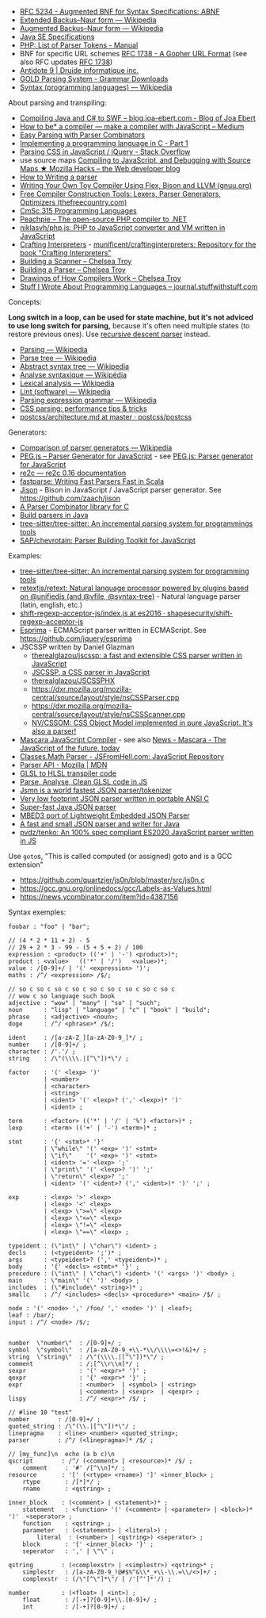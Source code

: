 - [RFC 5234 - Augmented BNF for Syntax Specifications: ABNF](https://tools.ietf.org/html/rfc5234)
- [Extended Backus–Naur form — Wikipedia](https://en.wikipedia.org/wiki/Extended_Backus%E2%80%93Naur_form)
- [Augmented Backus–Naur form — Wikipedia](https://en.wikipedia.org/wiki/Augmented_Backus%E2%80%93Naur_form)
- [Java SE Specifications](https://docs.oracle.com/javase/specs/)
- [PHP: List of Parser Tokens - Manual](http://www.php.net/manual/en/tokens.php)
- BNF for specific URL schemes [RFC 1738 - A Gopher URL Format](https://tools.ietf.org/html/rfc1738#section-5) (see also RFC updates [RFC 1738](https://datatracker.ietf.org/doc/rfc1738/))
- [Antidote 9 | Druide informatique inc.](http://www.antidote.info/antidote/caracteristiques)
- [GOLD Parsing System - Grammar Downloads](http://goldparser.org/grammars/index.htm)
- [Syntax (programming languages) — Wikipedia](https://en.wikipedia.org/wiki/Syntax_%28programming_languages%29)

About parsing and transpiling:

- [Compiling Java and C# to SWF – blog.joa-ebert.com - Blog of Joa Ebert](https://blog.joa-ebert.com/2009/09/28/compiling-java-and-c-to-swf/)
- [How to be* a compiler — make a compiler with JavaScript – Medium](https://medium.com/@kosamari/how-to-be-a-compiler-make-a-compiler-with-javascript-4a8a13d473b4#.4mds8vf0s)
- [Easy Parsing with Parser Combinators](http://www.lihaoyi.com/post/EasyParsingwithParserCombinators.html)
- [Implementing a programming language in C - Part 1](http://wayback.archive.org/web/20150610090835/http://www.vnev.me/implementing-a-programming-language-in-c-part-1/)
- [Parsing CSS in JavaScript / jQuery - Stack Overflow](https://stackoverflow.com/questions/3326494/parsing-css-in-javascript-jquery/3326538#3326538)
- use source maps [Compiling to JavaScript, and Debugging with Source Maps ★ Mozilla Hacks – the Web developer blog](https://hacks.mozilla.org/2013/05/compiling-to-javascript-and-debugging-with-source-maps/)
- [How to Writing a parser](http://www.tcx.be/how-to/#parser)
- [Writing Your Own Toy Compiler Using Flex, Bison and LLVM (gnuu.org)](http://gnuu.org/2009/09/18/writing-your-own-toy-compiler/)
- [Free Compiler Construction Tools: Lexers, Parser Generators, Optimizers (thefreecountry.com)](http://www.thefreecountry.com/programming/compilerconstruction.shtml)
- [CmSc 315 Programming Languages](http://faculty.simpson.edu/lydia.sinapova/www/cmsc315/LN315_Pratt/ContentsLN315.htm)
- [Peachpie – The open-source PHP compiler to .NET](http://www.peachpie.io/)
- [niklasvh/php.js: PHP to JavaScript converter and VM written in JavaScript](https://github.com/niklasvh/php.js)
- [Crafting Interpreters](https://craftinginterpreters.com/) - [munificent/craftinginterpreters: Repository for the book "Crafting Interpreters"](https://github.com/munificent/craftinginterpreters)
- [Building a Scanner – Chelsea Troy](https://chelseatroy.com/2019/10/24/building-a-scanner/)
- [Building a Parser – Chelsea Troy](https://chelseatroy.com/2019/11/11/building-a-parser/)
- [Drawings of How Compilers Work – Chelsea Troy](https://chelseatroy.com/2019/10/17/drawings-of-how-compilers-work/)
- [Stuff I Wrote About Programming Languages – journal.stuffwithstuff.com](http://journal.stuffwithstuff.com/category/language/)

Concepts:

**Long switch in a loop, can be used for state machine, but it's not adviced to use long switch for parsing,** because it's often need multiple states (to restore previous ones). Use [recursive descent parser](https://en.wikipedia.org/wiki/Recursive_descent_parser) instead.

- [Parsing — Wikipedia](https://en.wikipedia.org/wiki/Parsing)
- [Parse tree — Wikipedia](https://en.wikipedia.org/wiki/Parse_tree)
- [Abstract syntax tree — Wikipedia](https://en.wikipedia.org/wiki/Abstract_syntax_tree)
- [Analyse syntaxique — Wikipédia](https://fr.wikipedia.org/wiki/Analyse_syntaxique)
- [Lexical analysis — Wikipedia](https://en.wikipedia.org/wiki/Lexical_analysis)
- [Lint (software) — Wikipedia](https://en.wikipedia.org/wiki/Lint_%28software%29)
- [Parsing expression grammar — Wikipedia](https://en.wikipedia.org/wiki/Parsing_expression_grammar)
- [CSS parsing: performance tips & tricks](https://www.slideshare.net/basisjs/css-parsing-performance-tips-tricks)
- [postcss/architecture.md at master · postcss/postcss](https://github.com/postcss/postcss/blob/master/docs/architecture.md)

Generators:

- [Comparison of parser generators — Wikipedia](https://en.wikipedia.org/wiki/Comparison_of_parser_generators)
- [PEG.js – Parser Generator for JavaScript](https://pegjs.org/) - see [PEG.js: Parser generator for JavaScript](https://github.com/pegjs/pegjs)
- [re2c — re2c 0.16 documentation](http://re2c.org/)
- [fastparse: Writing Fast Parsers Fast in Scala](https://github.com/lihaoyi/fastparse)
- [Jison](http://zaa.ch/jison/) - Bison in JavaScript / JavaScript parser generator. See https://github.com/zaach/jison
- [A Parser Combinator library for C ](https://github.com/orangeduck/mpc)
- [Build parsers in Java](https://github.com/jparsec/jparsec)
- [tree-sitter/tree-sitter: An incremental parsing system for programmings tools](https://github.com/tree-sitter/tree-sitter)
- [SAP/chevrotain: Parser Building Toolkit for JavaScript](https://github.com/SAP/chevrotain)

Examples:

- [tree-sitter/tree-sitter: An incremental parsing system for programming tools](https://github.com/tree-sitter/tree-sitter)
- [retextjs/retext: Natural language processor powered by plugins based on @unifiedjs (and @vfile, @syntax-tree)](https://github.com/retextjs/retext) - Natural language parser (latin, english, etc.)
- [shift-regexp-acceptor-js/index.js at es2016 · shapesecurity/shift-regexp-acceptor-js](https://github.com/shapesecurity/shift-regexp-acceptor-js/blob/es2016/src/index.js)
- [Esprima](http://esprima.org/) - ECMAScript parser written in ECMAScript. See https://github.com/jquery/esprima
- JSCSSP written by Daniel Glazman
	- [therealglazou/jscssp: a fast and extensible CSS parser written in JavaScript](https://github.com/therealglazou/jscssp)
	- [JSCSSP, a CSS parser in JavaScript](http://glazman.org/JSCSSP/)
	- [therealglazou/JSCSSPHX](https://github.com/therealglazou/JSCSSPHX)
	- https://dxr.mozilla.org/mozilla-central/source/layout/style/nsCSSParser.cpp
	- https://dxr.mozilla.org/mozilla-central/source/layout/style/nsCSSScanner.cpp
	- [NV/CSSOM: CSS Object Model implemented in pure JavaScript. It's also a parser!](https://github.com/NV/CSSOM)
- [Mascara JavaScript Compiler](http://www.mascaraengine.com/) - see also [News - Mascara - The JavaScript of the future, today](http://blog.mascaraengine.com/)
- [Classes.Math Parser - JSFromHell.com: JavaScript Repository](http://jsfromhell.com/classes/math-parser)
- [Parser API - Mozilla | MDN](https://developer.mozilla.org/en-US/docs/Mozilla/Projects/SpiderMonkey/Parser_API)
- [GLSL to HLSL transpiler code](https://github.com/MicrosoftEdge/WebGL/tree/master/GLSLParse)
- [Parse, Analyse, Clean GLSL code in JS](https://github.com/zz85/glsl-cleaner/)
- [Jsmn is a world fastest JSON parser/tokenizer](https://github.com/zserge/jsmn/blob/master/jsmn.c)
- [Very low footprint JSON parser written in portable ANSI C](https://github.com/udp/json-parser/blob/master/json.c)
- [Super-fast Java JSON parser](https://github.com/mitchhentges/json-parse/blob/master/src/main/java/ca/fuzzlesoft/JsonParse.java)
- [MBED3 port of Lightweight Embedded JSON Parser](https://github.com/warmcat/lejp/blob/master/source/lejp.c) 
- [A fast and small JSON parser and writer for Java](https://github.com/ralfstx/minimal-json/blob/master/com.eclipsesource.json/src/main/java/com/eclipsesource/json/JsonParser.java)
- [pvdz/tenko: An 100% spec compliant ES2020 JavaScript parser written in JS](https://github.com/pvdz/tenko)

Use `goto`s, "This is called computed (or assigned) goto and is a GCC extension"
- https://github.com/quartzjer/js0n/blob/master/src/js0n.c 
- https://gcc.gnu.org/onlinedocs/gcc/Labels-as-Values.html
- https://news.ycombinator.com/item?id=4387156

Syntax exemples:

	foobar : "foo" | "bar";

	// (4 * 2 * 11 + 2) - 5
	// 29 + 2 * 3 - 99 - (5 + 5 + 2) / 100
	expression : <product> (('+' | '-') <product>)*;
	product : <value>   (('*' | '/')   <value>)*;
	value : /[0-9]+/ | '(' <expression> ')';
	maths : /^/ <expression> /$/;

	// so c so c so c so c so c so c so c so c so c
	// wow c so language such book 
	adjective : "wow" | "many" | "so" | "such";
	noun      : "lisp" | "language" | "c" | "book" | "build";
	phrase    : <adjective> <noun>;
	doge      : /^/ <phrase>* /$/;

	ident     : /[a-zA-Z_][a-zA-Z0-9_]*/ ;
	number    : /[0-9]+/ ;
	character : /'.'/ ;
	string    : /\"(\\\\.|[^\"])*\"/ ;
	
	factor    : '(' <lexp> ')'
	          | <number>
	          | <character>
	          | <string>
	          | <ident> '(' <lexp>? (',' <lexp>)* ')'
	          | <ident> ;
	
	term      : <factor> (('*' | '/' | '%') <factor>)* ;
	lexp      : <term> (('+' | '-') <term>)* ;
	
	stmt      : '{' <stmt>* '}'
	          | \"while\" '(' <exp> ')' <stmt>
	          | \"if\"    '(' <exp> ')' <stmt>
	          | <ident> '=' <lexp> ';'
	          | \"print\" '(' <lexp>? ')' ';'
	          | \"return\" <lexp>? ';'
	          | <ident> '(' <ident>? (',' <ident>)* ')' ';' ;
	
	exp       : <lexp> '>' <lexp>
	          | <lexp> '<' <lexp>
	          | <lexp> \">=\" <lexp>
	          | <lexp> \"<=\" <lexp>
	          | <lexp> \"!=\" <lexp>
	          | <lexp> \"==\" <lexp> ;
	
	typeident : (\"int\" | \"char\") <ident> ;
	decls     : (<typeident> ';')* ;
	args      : <typeident>? (',' <typeident>)* ;
	body      : '{' <decls> <stmt>* '}' ;
	procedure : (\"int\" | \"char\") <ident> '(' <args> ')' <body> ;
	main      : \"main\" '(' ')' <body> ;
	includes  : (\"#include\" <string>)* ;
	smallc    : /^/ <includes> <decls> <procedure>* <main> /$/ ;

	node : '(' <node> ',' /foo/ ',' <node> ')' | <leaf>;
	leaf : /bar/;
	input : /^/ <node> /$/;

	
	number  \"number\"  : /[0-9]+/ ;
	symbol  \"symbol\"  : /[a-zA-Z0-9_+\\-*\\/\\\\=<>!&]+/ ;
	string  \"string\"  : /\"(\\\\.|[^\"])*\"/ ;
	comment             : /;[^\\r\\n]*/ ;
	sexpr               : '(' <expr>* ')' ;
	qexpr               : '{' <expr>* '}' ;
	expr                : <number>  | <symbol> | <string>
	                    | <comment> | <sexpr>  | <qexpr> ;
	lispy               : /^/ <expr>* /$/ ;

	// #line 10 "test"
	number        : /[0-9]+/ ;
	quoted_string : /\"(\\.|[^\"])*\"/ ;
	linepragma    : <line> <number> <quoted_string>;
	parser        : /^/ (<linepragma>)* /$/ ;

	// [my_func]\n  echo (a b c)\n
	qscript        : /^/ (<comment> | <resource>)* /$/ ;
		comment     : '#' /[^\\n]*/ ;
	resource       : '[' (<rtype> <rname>) ']' <inner_block> ;
		rtype       : /[*]*/ ;
		rname       : <qstring> ;
	
	inner_block    : (<comment> | <statement>)* ;
		statement   : <function> '(' (<comment> | <parameter> | <block>)* ')'  <seperator> ;
		function    : <qstring> ;
		parameter   : (<statement> | <literal>) ;
			literal  : (<number> | <qstring>) <seperator> ;
		block       : '{' <inner_block> '}' ;
		seperator   : ',' | \"\" ;
	
	qstring        : (<complexstr> | <simplestr>) <qstring>* ;
		simplestr   : /[a-zA-Z0-9_!@#$%^&\\*_+\\-\\.=\\/<>]+/ ;
		complexstr  : (/\"[^\"]*\"/ | /'[^']*'/) ;
	
	number         : (<float> | <int>) ;
		float       : /[-+]?[0-9]+\\.[0-9]+/ ;
		int         : /[-+]?[0-9]+/ ;
